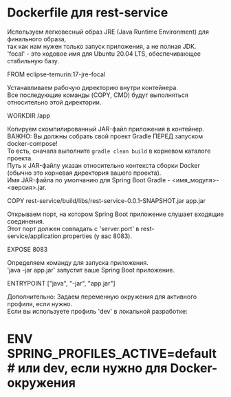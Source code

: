# Dockerfile для rest-service  
 Используем легковесный образ JRE (Java Runtime Environment) для финального образа,  
так как нам нужен только запуск приложения, а не полная JDK.  
'focal' - это кодовое имя для Ubuntu 20.04 LTS, обеспечивающее стабильную базу.  

FROM eclipse-temurin:17-jre-focal  
  
Устанавливаем рабочую директорию внутри контейнера.  
Все последующие команды (COPY, CMD) будут выполняться относительно этой директории.  

WORKDIR /app  
  
Копируем скомпилированный JAR-файл приложения в контейнер.  
ВАЖНО: Вы должны собрать свой проект Gradle ПЕРЕД запуском docker-compose!  
То есть, сначала выполните `gradle clean build` в корневом каталоге проекта.  
Путь к JAR-файлу указан относительно контекста сборки Docker (обычно это корневая директория вашего проекта).  
Имя JAR-файла по умолчанию для Spring Boot Gradle - <имя_модуля>-<версия>.jar.  

COPY rest-service/build/libs/rest-service-0.0.1-SNAPSHOT.jar app.jar  
  
Открываем порт, на котором Spring Boot приложение слушает входящие соединения.  
Этот порт должен совпадать с 'server.port' в rest-service/application.properties (у вас 8083).  

EXPOSE 8083  
  
Определяем команду для запуска приложения.  
 'java -jar app.jar' запустит ваше Spring Boot приложение.  

ENTRYPOINT ["java", "-jar", "app.jar"]  
  
 Дополнительно: Задаем переменную окружения для активного профиля, если нужно.  
Если вы используете профиль 'dev' в локальной разработке:  
# ENV SPRING_PROFILES_ACTIVE=default # или dev, если нужно для Docker-окружения